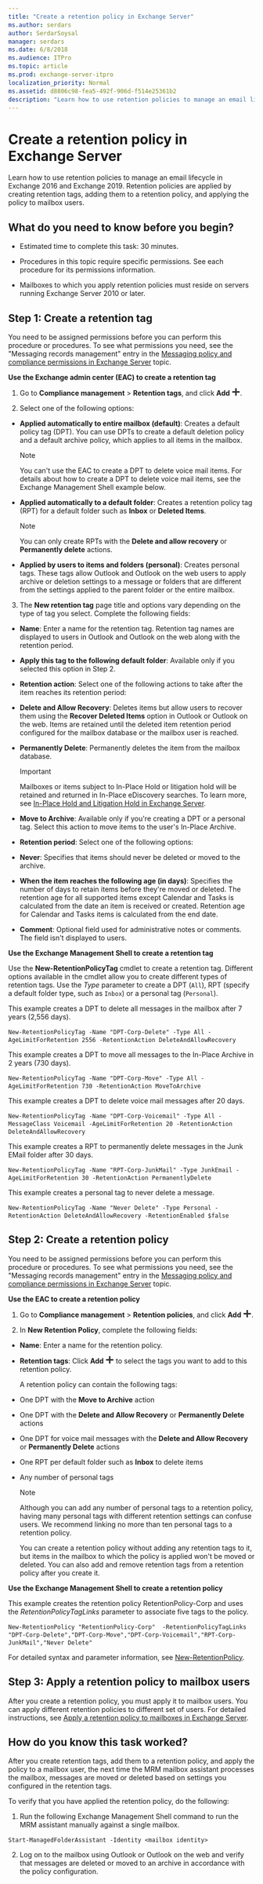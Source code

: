 ```yaml
---
title: "Create a retention policy in Exchange Server"
ms.author: serdars
author: SerdarSoysal
manager: serdars
ms.date: 6/8/2018
ms.audience: ITPro
ms.topic: article
ms.prod: exchange-server-itpro
localization_priority: Normal
ms.assetid: d8806c98-fea5-492f-906d-f514e25361b2
description: "Learn how to use retention policies to manage an email lifecycle in Exchange Server. Retention policies are applied by creating retention tags, adding them to a retention policy, and applying the policy to mailbox users."
---
```


# Create a retention policy in Exchange Server

Learn how to use retention policies to manage an email lifecycle in Exchange 2016 and Exchange 2019. Retention policies are applied by creating retention tags, adding them to a retention policy, and applying the policy to mailbox users.
  
## What do you need to know before you begin?

- Estimated time to complete this task: 30 minutes.
    
- Procedures in this topic require specific permissions. See each procedure for its permissions information.
    
- Mailboxes to which you apply retention policies must reside on servers running Exchange Server 2010 or later.
    
## Step 1: Create a retention tag

You need to be assigned permissions before you can perform this procedure or procedures. To see what permissions you need, see the "Messaging records management" entry in the [Messaging policy and compliance permissions in Exchange Server](../../permissions/feature-permissions/policy-and-compliance-permissions.md) topic.
  
 **Use the Exchange admin center (EAC) to create a retention tag**
  
1. Go to **Compliance management** \> **Retention tags**, and click **Add** ![Add icon](../../media/ITPro_EAC_AddIcon.png).
    
2. Select one of the following options:
    
  - **Applied automatically to entire mailbox (default)**: Creates a default policy tag (DPT). You can use DPTs to create a default deletion policy and a default archive policy, which applies to all items in the mailbox.
    
    > [!NOTE]
    > You can't use the EAC to create a DPT to delete voice mail items. For details about how to create a DPT to delete voice mail items, see the Exchange Management Shell example below.
  
  - **Applied automatically to a default folder**: Creates a retention policy tag (RPT) for a default folder such as **Inbox** or **Deleted Items**.
    
    > [!NOTE]
    > You can only create RPTs with the **Delete and allow recovery** or **Permanently delete** actions.
  
  - **Applied by users to items and folders (personal)**: Creates personal tags. These tags allow Outlook and Outlook on the web users to apply archive or deletion settings to a message or folders that are different from the settings applied to the parent folder or the entire mailbox.
    
3. The **New retention tag** page title and options vary depending on the type of tag you select. Complete the following fields: 
    
  - **Name**: Enter a name for the retention tag. Retention tag names are displayed to users in Outlook and Outlook on the web along with the retention period.
    
  - **Apply this tag to the following default folder**: Available only if you selected this option in Step 2.
    
  - **Retention action**: Select one of the following actions to take after the item reaches its retention period:
    
  - **Delete and Allow Recovery**: Deletes items but allow users to recover them using the **Recover Deleted Items** option in Outlook or Outlook on the web. Items are retained until the deleted item retention period configured for the mailbox database or the mailbox user is reached.
    
  - **Permanently Delete**: Permanently deletes the item from the mailbox database.
    
    > [!IMPORTANT]
    > Mailboxes or items subject to In-Place Hold or litigation hold will be retained and returned in In-Place eDiscovery searches. To learn more, see [In-Place Hold and Litigation Hold in Exchange Server](../../policy-and-compliance/holds/holds.md).
  
  - **Move to Archive**: Available only if you're creating a DPT or a personal tag. Select this action to move items to the user's In-Place Archive.
    
  - **Retention period**: Select one of the following options:
    
  - **Never**: Specifies that items should never be deleted or moved to the archive.
    
  - **When the item reaches the following age (in days)**: Specifies the number of days to retain items before they're moved or deleted. The retention age for all supported items except Calendar and Tasks is calculated from the date an item is received or created. Retention age for Calendar and Tasks items is calculated from the end date.
    
  - **Comment**: Optional field used for administrative notes or comments. The field isn't displayed to users.
    
 **Use the Exchange Management Shell to create a retention tag**
  
Use the **New-RetentionPolicyTag** cmdlet to create a retention tag. Different options available in the cmdlet allow you to create different types of retention tags. Use the _Type_ parameter to create a DPT (`All`), RPT (specify a default folder type, such as `Inbox`) or a personal tag (`Personal`).
  
This example creates a DPT to delete all messages in the mailbox after 7 years (2,556 days).
  
```
New-RetentionPolicyTag -Name "DPT-Corp-Delete" -Type All -AgeLimitForRetention 2556 -RetentionAction DeleteAndAllowRecovery
```

This example creates a DPT to move all messages to the In-Place Archive in 2 years (730 days).
  
```
New-RetentionPolicyTag -Name "DPT-Corp-Move" -Type All -AgeLimitForRetention 730 -RetentionAction MoveToArchive
```

This example creates a DPT to delete voice mail messages after 20 days.
  
```
New-RetentionPolicyTag -Name "DPT-Corp-Voicemail" -Type All -MessageClass Voicemail -AgeLimitForRetention 20 -RetentionAction DeleteAndAllowRecovery
```

This example creates a RPT to permanently delete messages in the Junk EMail folder after 30 days.
  
```
New-RetentionPolicyTag -Name "RPT-Corp-JunkMail" -Type JunkEmail -AgeLimitForRetention 30 -RetentionAction PermanentlyDelete
```

This example creates a personal tag to never delete a message.
  
```
New-RetentionPolicyTag -Name "Never Delete" -Type Personal -RetentionAction DeleteAndAllowRecovery -RetentionEnabled $false
```

## Step 2: Create a retention policy

You need to be assigned permissions before you can perform this procedure or procedures. To see what permissions you need, see the "Messaging records management" entry in the [Messaging policy and compliance permissions in Exchange Server](../../permissions/feature-permissions/policy-and-compliance-permissions.md) topic.
  
 **Use the EAC to create a retention policy**
  
1. Go to **Compliance management** \> **Retention policies**, and click **Add** ![Add icon](../../media/ITPro_EAC_AddIcon.png).
    
2. In **New Retention Policy**, complete the following fields:
    
  - **Name**: Enter a name for the retention policy.
    
  - **Retention tags**: Click **Add** ![Add icon](../../media/ITPro_EAC_AddIcon.png) to select the tags you want to add to this retention policy.
    
    A retention policy can contain the following tags:
    
  - One DPT with the **Move to Archive** action 
    
  - One DPT with the **Delete and Allow Recovery** or **Permanently Delete** actions 
    
  - One DPT for voice mail messages with the **Delete and Allow Recovery** or **Permanently Delete** actions 
    
  - One RPT per default folder such as **Inbox** to delete items 
    
  - Any number of personal tags
    
    > [!NOTE]
    > Although you can add any number of personal tags to a retention policy, having many personal tags with different retention settings can confuse users. We recommend linking no more than ten personal tags to a retention policy.
  
    You can create a retention policy without adding any retention tags to it, but items in the mailbox to which the policy is applied won't be moved or deleted. You can also add and remove retention tags from a retention policy after you create it.
    
 **Use the Exchange Management Shell to create a retention policy**
  
This example creates the retention policy RetentionPolicy-Corp and uses the _RetentionPolicyTagLinks_ parameter to associate five tags to the policy.
  
```
New-RetentionPolicy "RetentionPolicy-Corp"  -RetentionPolicyTagLinks "DPT-Corp-Delete","DPT-Corp-Move","DPT-Corp-Voicemail","RPT-Corp-JunkMail","Never Delete"
```

For detailed syntax and parameter information, see [New-RetentionPolicy](http://technet.microsoft.com/library/4cdd6f20-5bca-4269-ac21-0a4cde0d54d6.aspx).
  
## Step 3: Apply a retention policy to mailbox users

After you create a retention policy, you must apply it to mailbox users. You can apply different retention policies to different set of users. For detailed instructions, see [Apply a retention policy to mailboxes in Exchange Server](apply-retention-policies-to-mailboxes.md).
  
## How do you know this task worked?

After you create retention tags, add them to a retention policy, and apply the policy to a mailbox user, the next time the MRM mailbox assistant processes the mailbox, messages are moved or deleted based on settings you configured in the retention tags.
  
To verify that you have applied the retention policy, do the following:
  
1. Run the following Exchange Management Shell command to run the MRM assistant manually against a single mailbox.
    
  ```
  Start-ManagedFolderAssistant -Identity <mailbox identity>
  ```

2. Log on to the mailbox using Outlook or Outlook on the web and verify that messages are deleted or moved to an archive in accordance with the policy configuration.
    

